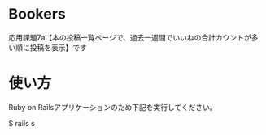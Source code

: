 # Bookers

応用課題7a【本の投稿一覧ページで、過去一週間でいいねの合計カウントが多い順に投稿を表示】です

# 使い方

Ruby on Railsアプリケーションのため下記を実行してください。

$ rails s
